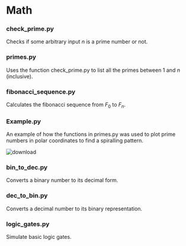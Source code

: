 # Math
### check_prime.py 
Checks if some arbitrary input $n$ is a prime number or not.

### primes.py
Uses the function check_prime.py to list all the primes between $1$ and $n$ (inclusive).

### fibonacci_sequence.py
Calculates the fibonacci sequence from $F_0$ to $F_n$.

### Example.py
An example of how the functions in primes.py was used to plot prime numbers in polar coordinates to find a spiralling pattern.

![download](https://github.com/FM-Ahmed/Math/assets/128718838/6a7ac197-f3c0-41c8-918c-dff15ea72dd9)

### bin_to_dec.py
Converts a binary number to its decimal form.

### dec_to_bin.py
Converts a decimal number to its binary representation.

### logic_gates.py
Simulate basic logic gates. 
